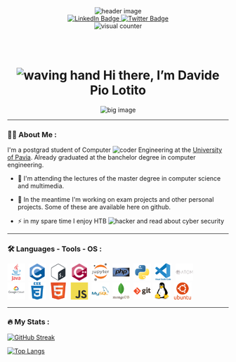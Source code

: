 <div id="header" align="center">
  <img src="https://media.giphy.com/media/jdPMeyv9rn0hZHh8n9/giphy.gif" width="200" alt="header image" title="header image"/>
</div>

<div id="badges" align="center">
  <a href="https://www.linkedin.com/in/davide-lotito/">
    <img src="https://img.shields.io/badge/LinkedIn-blue?style=for-the-badge&logo=linkedin&logoColor=white" alt="LinkedIn Badge" title="LinkedIn Badge"/>
  </a>
  <a href="https://twitter.com/LotitoDavidePio">
    <img src="https://img.shields.io/badge/Twitter-blue?style=for-the-badge&logo=twitter&logoColor=white" alt="Twitter Badge" title="Twitter Badge"/>
  </a>
</div>

<div align="center">
  <img src="https://komarev.com/ghpvc/?username=Davide-Lotito&style=flat-square&color=blue" alt="visual counter" title="visual counter"/>
</div>

<br><br>

<h1 align="center">
  <img src="https://media.giphy.com/media/hvRJCLFzcasrR4ia7z/giphy.gif" width="30px" alt="waving hand" title="waving hand"/>
  Hi there, I’m Davide Pio Lotito
</h1>

<div align="center">
  <img src="https://media.giphy.com/media/QpVUMRUJGokfqXyfa1/giphy.gif" alt="big image" alt="big image" width="80%" height="200"/>
</div>

---

### :man_technologist: About Me :
I'm a postgrad student of Computer <img src="https://media.giphy.com/media/WUlplcMpOCEmTGBtBW/giphy.gif" width="30" alt="coder" title="coder"> Engineering at the [University of Pavia](https://web.unipv.it/). Already graduated at the banchelor degree in computer engineering. 

- :telescope: I'm attending the lectures of the master degree in computer science and multimedia.

- :seedling:  In the meantime I'm working on exam projects and other personal projects. Some of these are available here on github.

- :zap: in my spare time I enjoy HTB <img src="https://media.giphy.com/media/lp3GUtG2waC88/giphy.gif" width="30" title="hacker" alt="hacker"> and read about cyber security

---

### :hammer_and_wrench: Languages - Tools - OS :
<div>
  <img src="https://github.com/devicons/devicon/blob/master/icons/java/java-original-wordmark.svg" title="Java" alt="Java" width="40" height="40"/>&nbsp;
  <img src="https://github.com/devicons/devicon/blob/master/icons/c/c-original.svg" title="C" alt="C" width="40" height="40"/>&nbsp;
  <img src="https://github.com/devicons/devicon/blob/master/icons/bash/bash-plain.svg" title="Bash" alt="Bash" width="40" height="40"/>&nbsp;
  <img src="https://github.com/devicons/devicon/blob/master/icons/cplusplus/cplusplus-original.svg" title="C++" alt="C++" width="40" height="40"/>&nbsp;
  <img src="https://github.com/devicons/devicon/blob/master/icons/jupyter/jupyter-original-wordmark.svg" title="Jupyter" alt="Jupyter" width="40" height="40"/>&nbsp;
  <img src="https://github.com/devicons/devicon/blob/master/icons/php/php-original.svg" title="pHp" alt="pHp" width="40" height="40"/>&nbsp;
  <img src="https://github.com/devicons/devicon/blob/master/icons/python/python-original.svg" title="Python" alt="Python" width="40" height="40"/>&nbsp;
  <img src="https://github.com/devicons/devicon/blob/master/icons/vscode/vscode-original-wordmark.svg" title="vscode" alt="vscode" width="40" height="40"/>&nbsp;
  <img src="https://github.com/devicons/devicon/blob/master/icons/atom/atom-original-wordmark.svg" title="atom" alt="atom" width="40" height="40"/>&nbsp;
  <br>
  <img src="https://github.com/devicons/devicon/blob/master/icons/googlecloud/googlecloud-original-wordmark.svg" title="GCP" alt="GCP" width="40" height="40"/>&nbsp;
  <img src="https://github.com/devicons/devicon/blob/master/icons/css3/css3-plain-wordmark.svg"  title="CSS3" alt="CSS" width="40" height="40"/>&nbsp;
  <img src="https://github.com/devicons/devicon/blob/master/icons/html5/html5-original.svg" title="HTML5" alt="HTML" width="40" height="40"/>&nbsp;
  <img src="https://github.com/devicons/devicon/blob/master/icons/javascript/javascript-original.svg" title="JavaScript" alt="JavaScript" width="40" height="40"/>&nbsp;
  <img src="https://github.com/devicons/devicon/blob/master/icons/mysql/mysql-original-wordmark.svg" title="MySQL"  alt="MySQL" width="40" height="40"/>&nbsp;
  <img src="https://github.com/devicons/devicon/blob/master/icons/mongodb/mongodb-original-wordmark.svg" title="mongoDB" alt="mongoDB" width="40" height="40"/>&nbsp;
  <img src="https://github.com/devicons/devicon/blob/master/icons/git/git-original-wordmark.svg" title="Git" **alt="Git" width="40" height="40"/>
  <img src="https://github.com/devicons/devicon/blob/master/icons/linux/linux-original.svg" title="linux" alt="linux" width="40" height="40"/>&nbsp;
  <img src="https://github.com/devicons/devicon/blob/master/icons/ubuntu/ubuntu-plain-wordmark.svg" title="Ubuntu" alt="Ubuntu" width="40" height="40"/>&nbsp;
</div>


---

### :fire: My Stats :
[![GitHub Streak](http://github-readme-streak-stats.herokuapp.com?user=Davide-Lotito&theme=dark&background=000000)](https://git.io/streak-stats)

[![Top Langs](https://github-readme-stats.vercel.app/api/top-langs/?username=Davide-Lotito&layout=compact&theme=vision-friendly-dark)](https://github.com/anuraghazra/github-readme-stats)

